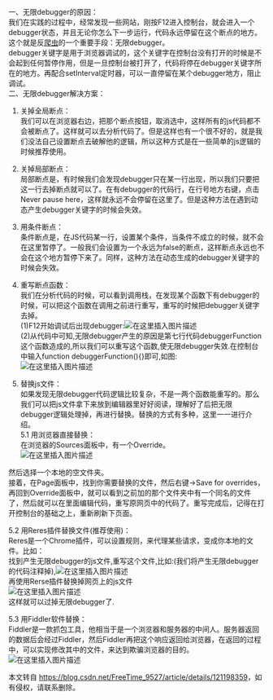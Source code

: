  

一、无限debugger的原因：  
我们在实践的过程中，经常发现一些网站，刚按F12进入控制台，就会进入一个debugger状态，并且无论你怎么下一步运行，代码永远停留在这个断点的地方。这个就是反[爬虫](https://so.csdn.net/so/search?q=%E7%88%AC%E8%99%AB&spm=1001.2101.3001.7020)的一个重要手段：无限debugger。  
debugger关键字是用于浏览器调试的，这个关键字在控制台没有打开的时候是不会起到任何暂停作用，但是一旦控制台被打开了，代码将停在debugger关键字所在的地方。再配合setInterval定时器，可以一直停留在某个debugger地方，阻止调试。  
二、无限debugger解决方案：

1.  关掉全局断点：  
    我们可以在浏览器右边，把那个断点按钮，取消选中，这样所有的js代码都不会被断点了。这样就可以去分析代码了。但是这样也有一个很不好的，就是我们没法自己设置断点去破解他的逻辑，所以这种方式是在一些简单的js逻辑的时候推荐使用。
    
2.  关掉局部断点：  
    局部断点是，有时候我们会发现debugger只在某一行出现，所以我们只要把这一行去掉断点就可以了。在有debugger的代码行，在行号地方右键，点击Never pause here，这样就永远不会停留在这里了。但是这种方法在遇到动态产生debugger关键字的时候会失效。
    
3.  用条件断点：  
    条件断点是，在JS代码某一行，设置某个条件，当条件不成立的时候，就不会在这里暂停了。一般我们会设置为一个永远为false的断点，这样断点永远也不会在这个地方暂停下来了。同样，这种方法在动态生成的debugger关键字的时候会失效。
    
4.  重写断点函数：  
    我们在分析代码的时候，可以看到调用栈，在发现某个函数下有debugger的时候，可以把这个函数在调用之前进行重写，重写的时候把debugger关键字去掉。  
    (1)F12开始调试后出现debugger:![在这里插入图片描述](https://i-blog.csdnimg.cn/blog_migrate/6025dda396f829e68aad1c01ec66a29a.png)  
    (2)从代码中可知,无限debugger产生的原因是第七行代码debuggerFunction这个函数造成的,所以我们可以重写这个函数,使无限debugger失效.在控制台中输入function debuggerFunction(){}即可,如图:  
    ![在这里插入图片描述](https://i-blog.csdnimg.cn/blog_migrate/b3ed0e2b989aea7f3b576c5de05e123b.png)
    
5.  替换js文件：  
    如果发现无限debugger代码逻辑比较复杂，不是一两个函数能重写的。那么我们可以把js文件拿下来放到编辑器里好好阅读，理解好了后把无限debugger逻辑处理掉，再进行替换。替换的方式有多种，这里一一进行介绍。  
    5.1 用浏览器直接替换：  
    在浏览器的Sources面板中，有一个Override。  
    ![在这里插入图片描述](https://i-blog.csdnimg.cn/blog_migrate/e2309797511c40be28d7be02c833411e.png)
    

然后选择一个本地的空文件夹。  
接着，在Page面板中，找到你需要替换的文件，然后右键->Save for overrides，再回到Override面板中，就可以看到之前加的那个文件夹中有一个同名的文件了，然后就可以在里面编辑代码，重写原网页中的代码了。重写完成后，记得在打开控制台的基础之上，重新刷新下页面。

5.2 用Reres插件替换文件(推荐使用)：  
Reres是一个Chrome插件，可以设置规则，来代理某些请求，变成你本地的文件。比如：  
找到产生无限debugger的js文件,重写这个文件,比如:(我们将产生无限debugger的代码注释掉),![在这里插入图片描述](https://i-blog.csdnimg.cn/blog_migrate/232710fa432eb3cbedb70633645567ae.png)  
再使用Rerse插件替换掉网页上的js文件  
![在这里插入图片描述](https://i-blog.csdnimg.cn/blog_migrate/960ba73671e47d28f46f14aadaed3f8b.png)  
这样就可以过掉无限debugger了.

5.3 用Fiddler软件替换：  
Fiddler是一款抓包工具，他相当于是一个浏览器和服务器的中间人。服务器返回的数据后会经过Fiddler，然后Fiddler再把这个响应返回给浏览器，在返回的过程中，可以实现修改其中的文件，来达到欺骗浏览器的目的。  
![在这里插入图片描述](https://i-blog.csdnimg.cn/blog_migrate/5c1355b1b8908d3a8a6757bf88fb121a.png)

本文转自 <https://blog.csdn.net/FreeTime_9527/article/details/121198359>，如有侵权，请联系删除。